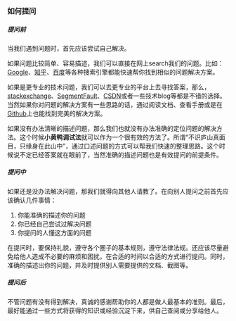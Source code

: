 ### 如何提问

##### 提问前

当我们遇到问题时，首先应该尝试自己解决。

如果问题比较简单、容易描述，我们可以直接在网上search我们的问题。比如：[Google](https://www.baidu.com/link?url=XM6Qwff568GsRc-KwG_-oB2SOTTMLH-5AnHyQKqpNPUD_kiXWicZwZkpgKFuOz5Z&wd=&eqid=e5b47e2900058da9000000065c7e26c4)、[知乎](https://www.zhihu.com/)、[百度](https://www.baidu.com/)等各种搜索引擎都能快速帮你找到相似的问题解决方案。

如果是更专业的技术问题，我们可以去更专业的平台上去寻找答案，那么，[stackexchange](https://segmentfault.com/)、[SegmentFault](https://stackexchange.com/)、[CSDN](https://www.csdn.net/)或者一些技术blog等都是不错的选择。当然如果你对问题的解决方案有一些思路的话，通过阅读文档、查看手册或是在[Github](https://github.com/)上也能找到完美的解决方案。

如果没有办法清晰的描述问题，那么我们也就没有办法准确的定位问题的解决方法。这个时候**小黄鸭调试法**就可以作为一个很有效的方法了。所谓“不识庐山真面目，只缘身在此山中”，通过口述问题的方式可以帮我们快速的整理思路。这个时候说不定已经答案就在眼前了，当然准确的描述问题也是有效提问的前提条件。

##### 提问中

如果还是没办法解决问题，那我们就得向其他人请教了。在向别人提问之前首先应该确认几件事情：

1. 你能准确的描述你的问题
2. 你已经自己尝试过解决问题
3. 你提问的人懂这方面的问题

在提问时，要保持礼貌，遵守各个圈子的基本规则，遵守法律法规。还应该尽量避免给他人造成不必要的麻烦和困扰，在合适的时间以合适的方式进行提问。同时，准确的描述出你的问题，并及时提供别人需要提供的文档、截图等。

##### 提问后

不管问题有没有得到解决，真诚的感谢帮助你的人都是做人最基本的准则。最后，最好能通过一些方式将获得的知识或经验沉淀下来，供自己查阅或分享给他人。

